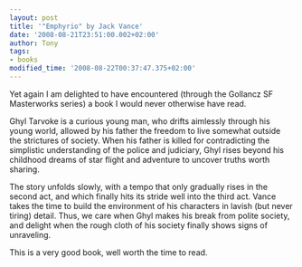 ```yaml
---
layout: post
title: '"Emphyrio" by Jack Vance'
date: '2008-08-21T23:51:00.002+02:00'
author: Tony
tags:
- books
modified_time: '2008-08-22T00:37:47.375+02:00'
---
```


Yet again I am delighted to have encountered (through the Gollancz SF
Masterworks series) a book I would never otherwise have read.

Ghyl Tarvoke is a curious young man, who drifts aimlessly through his young
world, allowed by his father the freedom to live somewhat outside the strictures
of society. When his father is killed for contradicting the simplistic
understanding of the police and judiciary, Ghyl rises beyond his childhood
dreams of star flight and adventure to uncover truths worth sharing.

The story unfolds slowly, with a tempo that only gradually rises in the second
act, and which finally hits its stride well into the third act. Vance takes the
time to build the environment of his characters in lavish (but never tiring)
detail. Thus, we care when Ghyl makes his break from polite society, and
delight when the rough cloth of his society finally shows signs of unraveling.

This is a very good book, well worth the time to read.